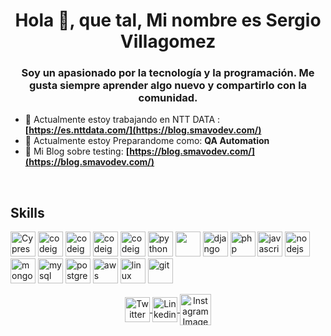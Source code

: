 <h1 align = "center"> Hola 👋, que tal, Mi nombre es Sergio Villagomez </h1>
<h3 align = "center"> Soy un apasionado por la tecnología y la programación. Me gusta siempre aprender algo nuevo y compartirlo con la comunidad. </h3>

<!-- <p align = "left"> <img src = "https://komarev.com/ghpvc/?username=smavo" alt="smavo" /> </p> -->
<!-- - 📝 Mi sitio Web: **[https://smavodev.com](https://blog.smavodev.com/)** -->
- 🔭 Actualmente estoy trabajando en NTT DATA : **[https://es.nttdata.com/](https://blog.smavodev.com/)**
- 🌱 Actualmente estoy Preparandome como: **QA Automation**
- 📝 Mi Blog sobre testing: **[https://blog.smavodev.com/](https://blog.smavodev.com/)**
<br/>

<h2> <strong>Skills</strong>  </h2>
<p align="left">

<!-- <h3> <strong> Programming Language </strong> </h3> -->
<!--<img src="https://devicons.github.io/devicon/devicon.git/icons/typescript/typescript-original.svg" alt="typescript" width="40" height="40"/>-->

<!--<h3> <strong> Frontend Development </strong> </h3> -->
<img src="https://smavodev.com/smavodev/iconos/cypress-original.svg" alt="Cypress Image" width="40" height="40" />
<img src="https://smavodev.com/smavodev/iconos/selenium-original.svg" alt="codeigniter" width="40" height="40" />
<img src="https://smavodev.com/smavodev/iconos/playwright-original.svg" alt="codeigniter" width="40" height="40" />
<img src="https://smavodev.com/smavodev/iconos/cucumber.svg" alt="codeigniter" width="40" height="40" />
<img src="https://smavodev.com/smavodev/iconos/postman-original.svg" alt="codeigniter" width="40" height="40" />

<!-- <img src="https://smavodev.com/smavodev/iconos/html5-original.svg" width="40" height = "40" />
<img src="https://smavodev.com/smavodev/iconos/css3-original.svg" alt="css3" width="40" height="40" /> -->
<img src="https://smavodev.com/smavodev/iconos/python.svg" alt="python" width="40" height="40"/>
<img src="https://cdn.jsdelivr.net/gh/devicons/devicon/icons/flask/flask-original-wordmark.svg" width="40" height="40"/>
<img src="https://smavodev.com/smavodev/iconos/django.svg" alt="django" width="40" height="40"/>
<img src="https://smavodev.com/smavodev/iconos/php-plain.svg" alt="php" width="40" height="40"/>
<!--<img src="https://smavodev.com/smavodev/iconos/laravel-plain-wordmark.svg" alt="laravel" width="40" height="40" />-->

<img src="https://smavodev.com/smavodev/iconos/javascript-original.svg" alt="javascript" width="40" height="40"/>
<!--<img src="https://smavodev.com/smavodev/iconos/react-original.svg" alt="reactjs" width="40" height="40"/>-->

<!-- <img src="https://smavodev.com/smavodev/iconos/vuejs-original.svg" alt="vuejs" width="40" height="40"/>
<img src="https://smavodev.com/smavodev/iconos/svelte-original.svg" alt="svelte" width="40" height="40"/>
<img src="https://smavodev.com/smavodev/iconos/php-plain.svg" alt="php" width="40" height="40"/>
<img src="https://smavodev.com/smavodev/iconos/laravel-plain-wordmark.svg" alt="laravel" width="40" height="40" />
<img src="https://smavodev.com/smavodev/iconos/codeigniter-plain-wordmark.svg" alt="codeigniter" width="40" height="40" /> -->
  
<!--<img src="https://smavodev.s3.amazonaws.com/iconos/angularjs-original.svg" alt="angularjs" width="40" height="40" />-->
  
<!-- <img src="https://devicons.github.io/devicon/devicon.git/icons/sass/sass-original.svg" alt="sass" width="40" height="40"/> -->
<!-- <img src="https://devicon.dev/devicon.git/icons/less/less-plain-wordmark.svg" alt="less" width="40" height="40"/> -->
<!-- <img src="https://devicon.dev/devicon.git/icons/stylus/stylus-original.svg" alt="Stylus" width="40" height="40"/> -->

<!-- <img src="https://devicon.dev/devicon.git/icons/bootstrap/bootstrap-plain.svg" alt="bootstrap" width="40" height="40"/> -->
<!--<img src="https://devicons.github.io/devicon/devicon.git/icons/webpack/webpack-original.svg" alt="webpack" width="40" height="40"/>-->


<!-- <h3> <strong> Backend  Development </strong> </h3> -->
<!-- <img src="https://smavodev.s3.amazonaws.com/iconos/python-original.svg" alt="python" width="40" height="40" /> -->
<img src="https://smavodev.com/smavodev/iconos/nodejs-original-wordmark.svg" alt="nodejs" width="40" height="40"/>

<!--<img src="https://devicons.github.io/devicon/devicon.git/icons/express/express-original-wordmark.svg" alt="express" width="40" height="40"/> -->


<!-- <h3> <strong> Data Base  </strong> </h3> -->
<img src="https://smavodev.com/smavodev/iconos/mongodb-original-wordmark.svg" alt="mongodb" width="40" height="40"/>
<img src="https://smavodev.com/smavodev/iconos/mysql-original-wordmark.svg" alt="mysql" width="40" height="40"/>
<img src="https://smavodev.com/smavodev/iconos/postgresql-original-wordmark.svg" alt="postgresql" width="40" height="40"/>

<!-- <h3> <strong> CI/CD </strong> </h3> -->
<img src="https://smavodev.com/smavodev/iconos/amazonwebservices-original-wordmark.svg" alt="aws" width="40" height="40"/>

<!--<img src="https://smavodev.s3.amazonaws.com/iconos/azure.svg" alt="azure" width="40" height="40"/> -->

<!--<img src="https://smavodev.s3.amazonaws.com/iconos/google-cloud+.svg" alt="gcp" width="40" height="40"/> -->


<!--<h3> <strong> Software </strong> </h3>-->
<!--<h3> <strong> S.O </strong> </h3> -->

<img src="https://smavodev.com/smavodev/iconos/linux-original.svg" alT="linux" width="40" height="40"/>
<img src="https://smavodev.com/smavodev/iconos/git-original.svg" alt = "git" width = "40" height = "40" />

</p>

<!-- <p align="left">
<img src="https://github-readme-stats.vercel.app/api/top-langs/?username=smavo&layout=compact" alt="smavo"/>
<img src="https://github-readme-stats.vercel.app/api?username=smavo&show_icons=true" alt="smavo"/>
</p> -->

<p align="center">
<a href="https://twitter.com/smavodev" target="blank">
<img align="center" src="https://smavodev.com/smavodev/iconos/twitter-original.svg" alt="Twitter Image" height="40" width="40" /> 
<!--<img src="https://cdn.jsdelivr.net/gh/devicons/devicon/icons/twitter/twitter-original.svg" alt="Twitter Image" height="30" width="30" />-->
</a>

<a href="https://linkedin.com/in/smavodev" target="blank">
<img align="center" src="https://smavodev.com/smavodev/iconos/linkedin-original.svg" alt="Linkedin Image" height="40" width="40"/> 
<!--<img src="https://cdn.jsdelivr.net/gh/devicons/devicon/icons/linkedin/linkedin-original.svg" alt="Linkedin Image" height="30" width="30"/>-->
</a>

<a href="https://instagram.com/smavodev" target="blank">
<img align="center" src="https://smavodev.com/smavodev/iconos/instagram-original.svg" alt="Instagram Image" height="50" width="50" /></a>
</p>
